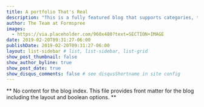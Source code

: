 ```yaml
---
title: A portfolio That's Real
description: "This is a fully featured blog that supports categories, tags, series, and pagination."
author: The Team at Formspree
images:
  - https://via.placeholder.com/960x480?text=SECTION+IMAGE
date: 2019-02-20T09:31:27-06:00
publishDate: 2019-02-20T09:31:27-06:00
layout: list-sidebar # list, list-sidebar, list-grid
show_post_thumbnail: false
show_author_byline: true
show_post_date: true
show_disqus_comments: false # see disqusShortname in site config
---
```


** No content for the blog index. This file provides front matter for the blog including the layout and boolean options. **
